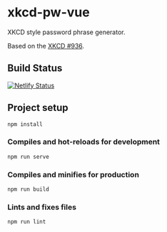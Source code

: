 # xkcd-pw-vue
XKCD style password phrase generator.

Based on the [XKCD #936](https://xkcd.com/936/).

## Build Status
[![Netlify Status](https://api.netlify.com/api/v1/badges/e5b9ab6c-1ae8-4a70-8f83-bfbc311db202/deploy-status)](https://app.netlify.com/sites/ren-phrase/deploys)

## Project setup
```
npm install
```

### Compiles and hot-reloads for development
```
npm run serve
```

### Compiles and minifies for production
```
npm run build
```

### Lints and fixes files
```
npm run lint
```
